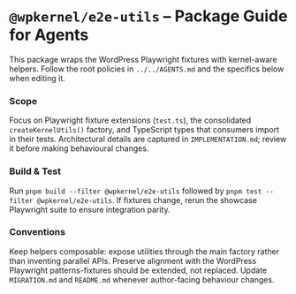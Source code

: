 # `@wpkernel/e2e-utils` – Package Guide for Agents

This package wraps the WordPress Playwright fixtures with kernel-aware helpers. Follow the root policies in `../../AGENTS.md` and the specifics below when editing it.

### Scope

Focus on Playwright fixture extensions (`test.ts`), the consolidated `createKernelUtils()` factory, and TypeScript types that consumers import in their tests. Architectural details are captured in `IMPLEMENTATION.md`; review it before making behavioural changes.

### Build & Test

Run `pnpm build --filter @wpkernel/e2e-utils` followed by `pnpm test --filter @wpkernel/e2e-utils`. If fixtures change, rerun the showcase Playwright suite to ensure integration parity.

### Conventions

Keep helpers composable: expose utilities through the main factory rather than inventing parallel APIs. Preserve alignment with the WordPress Playwright patterns-fixtures should be extended, not replaced. Update `MIGRATION.md` and `README.md` whenever author-facing behaviour changes.
